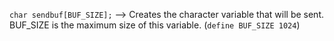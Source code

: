 `char sendbuf[BUF_SIZE];` --> Creates the character variable that will be sent. BUF_SIZE is the maximum size of this variable. (`define BUF_SIZE 1024`)